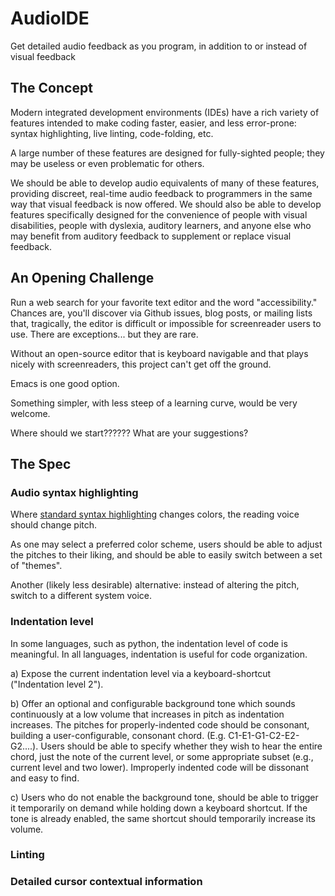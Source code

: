# AudioIDE
Get detailed audio feedback as you program, in addition to or instead of visual feedback

## The Concept
Modern integrated development environments (IDEs) have a rich variety of features intended to make coding faster, easier, and less error-prone: syntax highlighting, live linting, code-folding, etc. 

A large number of these features are designed for fully-sighted people; they may be useless or even problematic for others.

We should be able to develop audio equivalents of many of these features, providing discreet, real-time audio feedback to programmers in the same way that visual feedback is now offered. We should also be able to develop features specifically designed for the convenience of people with visual disabilities, people with dyslexia, auditory learners, and anyone else who may benefit from auditory feedback to supplement or replace visual feedback.

## An Opening Challenge
Run a web search for your favorite text editor and the word "accessibility." Chances are, you'll discover via Github issues, blog posts, or mailing lists that, tragically, the editor is difficult or impossible for screenreader users to use. There are exceptions... but they are rare.

Without an open-source editor that is keyboard navigable and that plays nicely with screenreaders, this project can't get off the ground.

Emacs is one good option.

Something simpler, with less steep of a learning curve, would be very welcome.

Where should we start?????? What are your suggestions?

## The Spec

### Audio syntax highlighting

Where [standard syntax highlighting](https://en.wikipedia.org/wiki/Syntax_highlighting) changes colors, the reading voice should change pitch. 

As one may select a preferred color scheme, users should be able to adjust the pitches to their liking, and should be able to easily switch between a set of "themes".

Another (likely less desirable) alternative: instead of altering the pitch, switch to a different system voice. 

### Indentation level

In some languages, such as python, the indentation level of code is meaningful. In all languages, indentation is useful for code organization.

a) Expose the current indentation level via a keyboard-shortcut ("Indentation level 2").

b) Offer an optional and configurable background tone which sounds continuously at a low volume that increases in pitch as indentation increases. The pitches for properly-indented code should be consonant, building a user-configurable, consonant chord. (E.g. C1-E1-G1-C2-E2-G2....). Users should be able to specify whether they wish to hear the entire chord, just the note of the current level, or some appropriate subset (e.g., current level and two lower). Improperly indented code will be dissonant and easy to find.

c) Users who do not enable the background tone, should be able to trigger it temporarily on demand while holding down a keyboard shortcut. If the tone is already enabled, the same shortcut should temporarily increase its volume.

### Linting

### Detailed cursor contextual information


